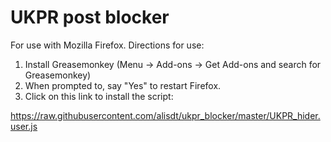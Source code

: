 # UKPR post blocker

For use with Mozilla Firefox. Directions for use:

1. Install Greasemonkey (Menu -> Add-ons -> Get Add-ons and search for Greasemonkey)
2. When prompted to, say "Yes" to restart Firefox.
3. Click on this link to install the script:

https://raw.githubusercontent.com/alisdt/ukpr_blocker/master/UKPR_hider.user.js
